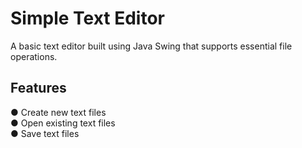 # Simple Text Editor  

A basic text editor built using Java Swing that supports essential file operations.  

## Features  
 ● Create new text files  
 ● Open existing text files  
 ● Save text files  

 


